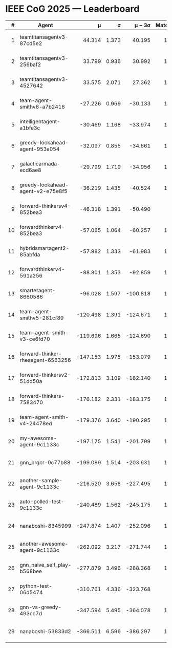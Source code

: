 # IEEE CoG 2025 — Leaderboard

| # | Agent | μ | σ | μ − 3σ | Matches | Updated |
|---:|---|---:|---:|---:|---:|---|
| 1 | teamtitansagentv3-87cd5e2 | 44.314 | 1.373 | 40.195 | 1292 | 2025-08-17 21:53 |
| 2 | teamtitansagentv3-256baf2 | 33.799 | 0.936 | 30.992 | 1432 | 2025-08-17 21:53 |
| 3 | teamtitansagentv3-4527642 | 33.575 | 2.071 | 27.362 | 1340 | 2025-08-17 21:53 |
| 4 | team-agent-smithv6-a7b2416 | -27.226 | 0.969 | -30.133 | 1180 | 2025-08-17 21:53 |
| 5 | intelligentagent-a1bfe3c | -30.469 | 1.168 | -33.974 | 1079 | 2025-08-17 21:53 |
| 6 | greedy-lookahead-agent-953a054 | -32.097 | 0.855 | -34.661 | 1280 | 2025-08-17 21:53 |
| 7 | galacticarmada-ecd6ae8 | -29.799 | 1.719 | -34.956 | 1460 | 2025-08-17 21:53 |
| 8 | greedy-lookahead-agent-v2-e75e8f5 | -36.219 | 1.435 | -40.524 | 1480 | 2025-08-17 21:53 |
| 9 | forward-thinkersv4-852bea3 | -46.318 | 1.391 | -50.490 | 926 | 2025-08-17 21:53 |
| 10 | forwardthinkerv4-852bea3 | -57.065 | 1.064 | -60.257 | 1073 | 2025-08-17 21:53 |
| 11 | hybridsmartagent2-85abfda | -57.982 | 1.333 | -61.983 | 1228 | 2025-08-17 21:53 |
| 12 | forwardthinkerv4-591a256 | -88.801 | 1.353 | -92.859 | 1076 | 2025-08-17 21:53 |
| 13 | smarteragent-8660586 | -96.028 | 1.597 | -100.818 | 1080 | 2025-08-17 21:53 |
| 14 | team-agent-smithv5-281cf89 | -120.498 | 1.391 | -124.671 | 1300 | 2025-08-17 21:53 |
| 15 | team-agent-smith-v3-ce6fd70 | -119.696 | 1.665 | -124.690 | 1420 | 2025-08-17 21:53 |
| 16 | forward-thinker-rheaagent-6563256 | -147.153 | 1.975 | -153.079 | 1276 | 2025-08-17 21:53 |
| 17 | forward-thinkersv2-51dd50a | -172.813 | 3.109 | -182.140 | 1316 | 2025-08-17 21:53 |
| 18 | forward-thinkers-7583470 | -176.182 | 2.331 | -183.175 | 1020 | 2025-08-17 21:53 |
| 19 | team-agent-smith-v4-24478ed | -179.376 | 3.640 | -190.295 | 1260 | 2025-08-17 21:53 |
| 20 | my-awesome-agent-9c1133c | -197.175 | 1.541 | -201.799 | 1600 | 2025-08-17 21:53 |
| 21 | gnn_prgcr-0c77b88 | -199.089 | 1.514 | -203.631 | 1260 | 2025-08-17 21:53 |
| 22 | another-sample-agent-9c1133c | -216.520 | 3.658 | -227.495 | 1160 | 2025-08-17 21:53 |
| 23 | auto-polled-test-9c1133c | -240.489 | 1.562 | -245.175 | 1080 | 2025-08-17 21:53 |
| 24 | nanaboshi-8345999 | -247.874 | 1.407 | -252.096 | 1240 | 2025-08-17 21:53 |
| 25 | another-awesome-agent-9c1133c | -262.092 | 3.217 | -271.744 | 1260 | 2025-08-17 21:53 |
| 26 | gnn_naive_self_play-b568bee | -277.879 | 3.496 | -288.368 | 1080 | 2025-08-17 21:53 |
| 27 | python-test-06d5474 | -310.761 | 4.336 | -323.768 | 920 | 2025-08-17 21:53 |
| 28 | gnn-vs-greedy-493cc7d | -347.594 | 5.495 | -364.078 | 1240 | 2025-08-17 21:53 |
| 29 | nanaboshi-53833d2 | -366.511 | 6.596 | -386.297 | 1120 | 2025-08-17 21:53 |

